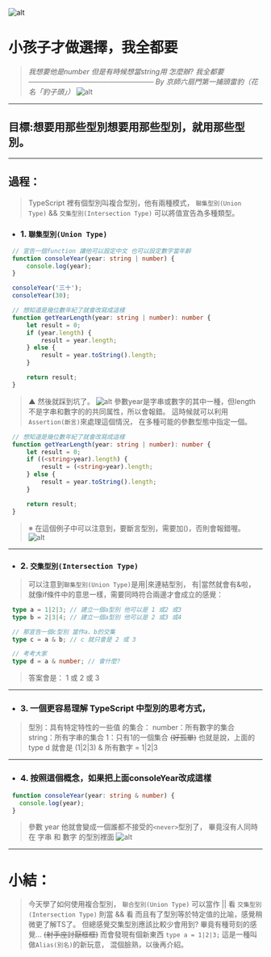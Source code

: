 ![alt](https://)

# 小孩子才做選擇，我全都要
   > *我想要他是number*
   > *但是有時候想當string用*
   > *怎麼辦?*
   > *我全都要*
   > *───────────────────────── By 京師六扇門第一捕頭雷豹（花名「豹子頭」）*
![alt](https://)

---
## 目標:想要用那些型別想要用那些型別，就用那些型別。

---
## 過程：
   > TypeScript 裡有個型別叫複合型別，他有兩種模式，
   > `聯集型別(Union Type)` && `交集型別(Intersection Type)`
   > 可以將值宣告為多種類型。
   - ### 1. `聯集型別(Union Type)`
   ```typescript
    // 宣告一個function 讓他可以設定中文 也可以設定數字當年齡
    function consoleYear(year: string | number) {
        console.log(year);
    }

    consoleYear('三十');
    consoleYear(30);
   ```
   ```typescript
    // 想知道是幾位數年紀了就會改寫成這樣
    function getYearLength(year: string | number): number {
        let result = 0;
        if (year.length) {
            result = year.length;
        } else {
            result = year.toString().length;
        }

        return result;
    }
   ```
   > ▲ 然後就踩到坑了。
![alt](https://)
   > 參數year是字串或數字的其中一種，但length不是字串和數字的的共同属性，所以會報錯。
   > 這時候就可以利用`Assertion(斷言)`來處理這個情況，
   > 在多種可能的參數型態中指定一個。
   ```typescript
    // 想知道是幾位數年紀了就會改寫成這樣
    function getYearLength(year: string | number): number {
        let result = 0;
        if ((<string>year).length) {
            result = (<string>year).length;
        } else {
            result = year.toString().length;
        }

        return result;
    }
   ```
   > ※ 在這個例子中可以注意到，要斷言型別，需要加()，否則會報錯喔。
![alt](https://)

---
   - ### 2. `交集型別(Intersection Type)`
   > 可以注意到`聯集型別(Union Type)`是用|來連結型別，
   > 有|當然就會有&啦，
   > 就像if條件中的意思一樣，需要同時符合兩邊才會成立的感覺：
   ```typescript
    type a = 1|2|3; // 建立一個a型別 他可以是 1 或2 或3
    type b = 2|3|4; // 建立一個a型別 他可以是 2 或3 或4

    // 那宣告一個c型別 當作a、b的交集
    type c = a & b; // c 就只會是 2 或 3

    // 考考大家
    type d = a & number; // 會什麼?
   ```

   > 答案會是： 1 或 2 或 3
---
   - ### 3. 一個更容易理解 TypeScript 中型別的思考方式，
   > 型別：具有特定特性的一些值 的集合：
   > number：所有數字的集合
   > string：所有字串的集合
   > 1：只有1的一個集合 ~~(好孤單)~~
   > 也就是說，上面的type d
   > 就會是 (1|2|3) & 所有數字 = 1|2|3

---
   - ### 4. 按照這個概念，如果把上面consoleYear改成這樣
   ```typescript
    function consoleYear(year: string & number) {
      console.log(year);
    }
   ```
   > 參數 year 他就會變成一個誰都不接受的`<never>`型別了，
   > 畢竟沒有人同時在 字串 和 數字 的型別裡面
![alt](https://)

---
# 小結：
   > 今天學了如何使用複合型別，
   > `聯合型別(Union Type)` 可以當作 || 看
   > `交集型別(Intersection Type)` 則當 && 看
   > 而且有了型別等於特定值的比喻，感覺稍微更了解TS了。
   > 但總感覺交集型別應該比較少會用到?
   > 畢竟有種苛刻的感覺... ~~(射手座討厭框框)~~
   > 而會發現有個新東西  `type a = 1|2|3;`
   > 這是一種叫做`Alias(別名)`的新玩意，
   > 混個臉熟，以後再介紹。
